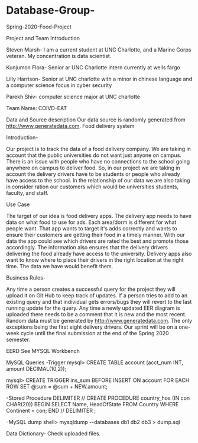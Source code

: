 # Database-Group-
Spring-2020-Food-Project

Project and Team Introduction

Steven Marsh- I am a current student at UNC Charlotte, and a Marine Corps veteran. My concentration is data scientist.

Kunjumon Flora- Senior ar UNC Charlotte intern currently at wells fargo 

Lilly Harrison- Senior at UNC charlotte with a minor in chinese language and a computer science focus in cyber security

Parekh Shiv- computer science major at UNC charlotte

Team Name: COIVD-EAT

Data and Source description
Our data source is randomly generated from http://www.generatedata.com. 
Food delivery system

Introduction-

Our project is to track the data of a food delivery company. We are taking in account that the public universities do not want just anyone on campus. There is an issue with people who have no connections to the school going anywhere on campus to deliver food. So, in our project we are taking in account the delivery drivers have to be students or people who already have access to the school. In the relationship of our data we are also taking in consider ration our customers which would be universities students, faculty, and staff.


Use Case

The target of our idea is food delivery apps. The delivery app needs to have data on what food to use for ads. Each area/dorm is different for what people want. That app wants to target it's adds correctly and wants to ensure their customers are getting their food in a timely manner. With our data the app could see which drivers are rated the best and promote those accordingly. The information also ensures that the delivery drivers delivering the food already have access to the university. Delivery apps also want to know where to place their drivers in the right location at the right time. The data we have would benefit them.

Business Rules-

Any time a person creates a successful query for the project they will upload it on Git Hub to keep track of updates. If a person tries to add to an existing query and that individual gets errors/bugs they will revert to the last running update for the query. Any time a newly updated EER diagram is uploaded there needs to be a comment that it is new and the most recent. Random data must be generated by http://www.generatedata.com. The only exceptions being the first eight delivery drivers. Our sprint will be on a one-week cycle until the final submission at the end of the Spring 2020 semester.

EERD
See MYSQL Workbench

MySQL Queries
-Trigger
mysql> CREATE TABLE account (acct_num INT, amount DECIMAL(10,2));


mysql> CREATE TRIGGER ins_sum BEFORE INSERT ON account
       FOR EACH ROW SET @sum = @sum + NEW.amount;


-Stored Procedure
DELIMITER //
CREATE PROCEDURE country_hos
(IN con CHAR(20))
BEGIN
  SELECT Name, HeadOfState FROM Country
  WHERE Continent = con;
END //
DELIMITER ;

-MySQL dump
shell> mysqldump --databases db1 db2 db3 > dump.sql

Data Dictionary-
Check uploaded files.

